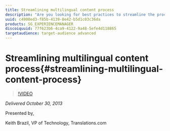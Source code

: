 ```yaml
---
title: Streamlining multilingual content process
description: "Are you looking for best practices to streamline the process of multilingual content creation and localization for your users to perform their tasks without having to leave the CQ user interface? This session is for you! AEM and Translations.com’s GlobalLink® technologies are seamlessly integrated with the users in mind. In this session Keith will demonstrate: how to set up and configure multilingual websites using MSM, Language Copy, and GlobalLink®. With a live demo to show just how easy it is for your users."
uuid: c4900ed3-f85b-4139-8e42-b5d1c03c36da
products: SG_EXPERIENCEMANAGER
discoiquuid: 77f623b6-4ca9-4122-9a48-5efe4d118865
targetaudience: target-audience advanced
---
```


# Streamlining multilingual content process{#streamlining-multilingual-content-process}

>[!VIDEO](https://video.tv.adobe.com/v/19569/?quality=9)

*Delivered October 30, 2013*

Presented by,

Keith Brazil, VP of Technology, Translations.com

<!--
[Get back to the Overview](https://helpx.adobe.com/experience-manager/kt/eseminars/gems/aem-index.html)
-->
